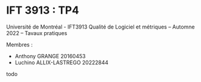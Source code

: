 # IFT 3913 : TP4

Université de Montréal - IFT3913 Qualité de Logiciel et métriques – Automne 2022 – Tavaux pratiques

Membres :

- Anthony GRANGE 20160453
- Luchino ALLIX-LASTREGO 20222844

todo

